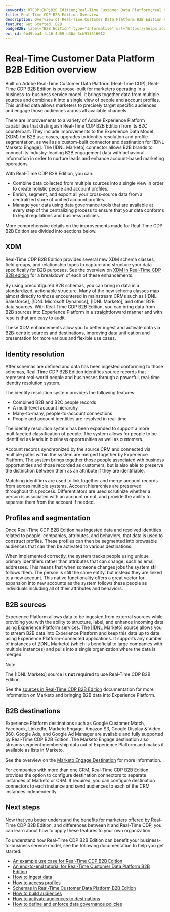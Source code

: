 ```yaml
---
keywords: RTCDP;CDP;B2B Edition;Real-Time Customer Data Platform;real time customer data platform;real time cdp;b2b;cdp;Customer AI
title: Real-Time CDP B2B Edition Overview
description: Overview of Real-Time Customer Data Platform B2B Edition Account
feature: Get Started, B2B
badgeB2B: label="B2B Edition" type="Informative" url="https://helpx.adobe.com/legal/product-descriptions/real-time-customer-data-platform-b2b-edition-prime-and-ultimate-packages.html newtab=true"
exl-id: 9b45bba4-fc46-4d69-b36a-5cb91f316612
---
```

# Real-Time Customer Data Platform B2B Edition overview

Built on Adobe Real-Time Customer Data Platform (Real-Time CDP), Real-Time CDP B2B Edition is purpose-built for marketers operating in a business-to-business service model. It brings together data from multiple sources and combines it into a single view of people and account profiles. This unified data allows marketers to precisely target specific audiences and engage those audiences across all available channels.

There are improvements to a variety of Adobe Experience Platform capabilities that distinguish Real-Time CDP B2B Edition from its B2C counterpart. They include improvements to the Experience Data Model (XDM) for B2B use cases, upgrades to identity resolution and profile segmentation, as well as a custom-built connector and destination for [!DNL Marketo Engage]. The [!DNL Marketo] connector allows B2B brands to connect its industry-leading B2B engagement data with behavioral information in order to nurture leads and enhance account-based marketing operations.

With Real-Time CDP B2B Edition, you can:

* Combine data collected from multiple sources into a single view in order to create holistic people and account profiles.
* Enrich, segment, and export all your cross-source data from a centralized store of unified account profiles.
* Manage your data using data governance tools that are available at every step of the centralizing process to ensure that your data conforms to legal regulations and business policies.

More comprehensive details on the improvements made for Real-Time CDP B2B Edition are divided into sections below. 

## XDM

Real-Time CDP B2B Edition provides several new XDM schema classes, field groups, and relationship types to capture and structure your data specifically for B2B purposes. See the overview on [XDM in Real-Time CDP B2B edition](./schemas/b2b.md) for a breakdown of each of these enhancements.

By using preconfigured B2B schemas, you can bring in data in a standardized, actionable structure. Many of the new schema classes map almost directly to those encountered in mainstream CRMs such as [!DNL Salesforce], [!DNL Microsoft Dynamics], [!DNL Marketo], and other B2B data sources. With Real-Time CDP B2B Edition, you can bring data from B2B sources into Experience Platform in a straightforward manner and with results that are easy to audit.

These XDM enhancements allow you to better ingest and activate data via B2B-centric sources and destinations, improving data unification and presentation for more various and flexible use cases.

## Identity resolution

After schemas are defined and data has been ingested conforming to those schemas, Real-Time CDP B2B Edition identifies source records that represent real-world people and businesses through a powerful, real-time identity resolution system.

The identity resolution system provides the following features:

* Combined B2B and B2C people records
* A multi-level account hierarchy
* Many-to-many, people-to-account connections
* People and account identities are resolved in real-time

The identity resolution system has been expanded to support a more multifaceted classification of people. The system allows for people to be identified as leads in business opportunities as well as customers.

Account records synchronized by the source CRM and connected via multiple paths within the system are merged together by Experience Platform. The system brings together those people associated wth business opportunities and those recorded as customers, but is also able to preserve the distinction between them as an attribute if they are identifiable. 

Matching identifiers are used to link together and merge account records from across multiple systems. Account hierarchies are preserved throughout this process. Differentiators are used scrutinize whether a person is associated with an account or not, and provide the ability to separate them from the account if needed.

## Profiles and segmentation

Once Real-Time CDP B2B Edition has ingested data and resolved identities related to people, companies, attributes, and behaviors, that data is used to construct profiles. These profiles can then be segmented into browsable audiences that can then be activated to various destinations.

When implemented correctly, the system tracks people using unique primary identifiers rather than attributes that can change, such as email addresses. This means that when someone changes jobs the system still follows them. The person is still the same entity, but instead they are linked to a new account. This native functionality offers a great vector for expansion into new accounts as the system follows these people as individuals including all of their attributes and behaviors.

## B2B sources

Experience Platform allows data to be ingested from external sources while providing you with the ability to structure, label, and enhance incoming data using Experience Platform services. The [!DNL Marketo] source allows you to stream B2B data into Experience Platform and keep this data up to date using Experience Platform-connected applications. It supports any number of instances of [!DNL Marketo] (which is beneficial to large companies with multiple instances) and pulls into a single organization where the data is merged.

>[!NOTE]
>
>The [!DNL Marketo] source is **not** required to use Real-Time CDP B2B Edition. 

See the [sources in Real-Time CDP B2B Edition](./sources/b2b.md) documentation for more information on Marketo and bringing B2B data into Experience Platform.

## B2B destinations

Experience Platform destinations such as Google Customer Match, Facebook, LinkedIn, Marketo Engage, Amazon S3, Google Display & Video 360, Google Ads, and Google Ad Manager are available and fully supported by Real-Time CDP B2B Edition. The Marketo Engage destination also streams segment membership data out of Experience Platform and makes it available as lists in Marketo.

See the overview on the [Marketo Engage Destination](../destinations/catalog/adobe/marketo-engage.md) for more information.

For companies with more than one CRM, Real-Time CDP B2B Edition provides the option to configure destination connectors to separate instances of Marketo or CRM. If required, you can configure destination connectors to each instance and send audiences to each of the CRM instances independently.

## Next steps

Now that you better understand the benefits for marketers offered by Real-Time CDP B2B Edition, and differences between it and Real-Time CDP, you can learn about how to apply these features to your own organization.

To understand how Real-Time CDP B2B Edition can benefit your business-to-business service model, see the following documentation to help you get started:

* [An example use case for Real-Time CDP B2B Edition](./b2b-use-case.md)
* [An end-to-end tutorial for Real-Time Customer Data Platform B2B Edition](./b2b-tutorial.md)
* [How to ingest data](./sources/b2b.md)
* [How to access profiles](./profile/profile-overview.md)
* [Schemas in Real-Time Customer Data Platform B2B Edition](./schemas/b2b.md)
* [How to build audiences](./segmentation/b2b.md)
* [How to activate audiences to destinations](./destinations/b2b.md)
* [How to define and enforce data governance policies](./privacy/data-governance-overview.md)
